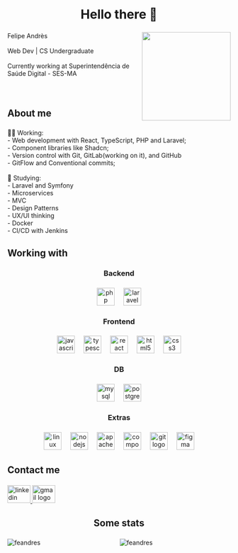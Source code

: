 <h1 align="center">Hello there 👋</h1>

###

<img align="right" height="200" src="https://media1.giphy.com/media/v1.Y2lkPTc5MGI3NjExMHE4bjBuMGt5Zml2amRwdjYzZHZ1YWtrc3g3YmdwempqYWsyNGtpcSZlcD12MV9pbnRlcm5hbF9naWZfYnlfaWQmY3Q9Zw/hrSFdM4rg8VFpXyz2m/giphy.webp"  />

###

<p align="left">Felipe Andrès<br><br>Web Dev | CS Undergraduate<br><br>Currently working at Superintendência de Saúde Digital - SES-MA</p>

###

<br/>

<h2 align="left">About me</h2>

###

<p align="left">👨‍💻 Working:<br>- Web development with React, TypeScript, PHP and Laravel;<br>- Component libraries like Shadcn;<br>- Version control with Git, GitLab(working on it), and GitHub<br>- GitFlow and Conventional commits;<br><br>🌱 Studying:<br>- Laravel and Symfony<br>- Microservices<br>- MVC<br>- Design Patterns<br>- UX/UI thinking <br>- Docker <br>- CI/CD with Jenkins</p>

###

<h2 align="left">Working with</h2>

###

<h3 align="center">Backend</h3>

###

<div align="center">
  <img src="https://cdn.jsdelivr.net/gh/devicons/devicon/icons/php/php-original.svg" height="40" alt="php logo"  />
  <img width="12" />
  <img src="https://skillicons.dev/icons?i=laravel" height="40" alt="laravel logo"  />
</div>

###

<h3 align="center">Frontend</h3>

###

<div align="center">
  <img src="https://skillicons.dev/icons?i=js" height="40" alt="javascript logo"  />
  <img width="12" />
  <img src="https://skillicons.dev/icons?i=ts" height="40" alt="typescript logo"  />
  <img width="12" />
  <img src="https://skillicons.dev/icons?i=react" height="40" alt="react logo"  />
  <img width="12" />
  <img src="https://cdn.jsdelivr.net/gh/devicons/devicon/icons/html5/html5-original.svg" height="40" alt="html5 logo"  />
  <img width="12" />
  <img src="https://cdn.jsdelivr.net/gh/devicons/devicon/icons/css3/css3-original.svg" height="40" alt="css3 logo"  />
</div>

###

<h3 align="center">DB</h3>

###

<div align="center">
  <img src="https://skillicons.dev/icons?i=mysql" height="40" alt="mysql logo"  />
  <img width="12" />
  <img src="https://skillicons.dev/icons?i=postgres" height="40" alt="postgresql logo"  />
</div>

###

<h3 align="center">Extras</h3>

###

<div align="center">
  <img src="https://cdn.jsdelivr.net/gh/devicons/devicon/icons/linux/linux-original.svg" height="40" alt="linux logo"  />
  <img width="12" />
  <img src="https://cdn.jsdelivr.net/gh/devicons/devicon/icons/nodejs/nodejs-original.svg" height="40" alt="nodejs logo"  />
  <img width="12" />
  <img src="https://cdn.jsdelivr.net/gh/devicons/devicon/icons/apache/apache-original.svg" height="40" alt="apache logo"  />
  <img width="12" />
  <img src="https://cdn.jsdelivr.net/gh/devicons/devicon/icons/composer/composer-original.svg" height="40" alt="composer logo"  />
  <img width="12" />
  <img src="https://cdn.jsdelivr.net/gh/devicons/devicon/icons/git/git-original.svg" height="40" alt="git logo"  />
  <img width="12" />
  <img src="https://cdn.jsdelivr.net/gh/devicons/devicon/icons/figma/figma-original.svg" height="40" alt="figma logo"  />
</div>

###

<h2 align="left">Contact me</h2>

###

<div align="left">
  <a href="https://www.linkedin.com/in/feandres50/" target="_blank">
    <img src="https://raw.githubusercontent.com/maurodesouza/profile-readme-generator/master/src/assets/icons/social/linkedin/default.svg" width="52" height="40" alt="linkedin logo"  />
  </a>
  <a href="mailto:felipevsconcelos@gmail.com" target="_blank">
    <img src="https://raw.githubusercontent.com/maurodesouza/profile-readme-generator/master/src/assets/icons/social/gmail/default.svg" width="52" height="40" alt="gmail logo"  />
  </a>
</div>

###

<h2 align="center">Some stats</h2>

###

<div align="center">
  <p><img align="left" src="https://github-readme-stats.vercel.app/api/top-langs?username=feandres&show_icons=true&locale=en&layout=compact" alt="feandres" /></p>
  
  <p><img align="center" src="https://github-readme-stats.vercel.app/api?username=feandres&show_icons=true&locale=en" alt="feandres" /></p>

</div>

###
